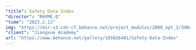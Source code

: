 ```yaml
---
"title": Safety Data Index
"director": "RHYME.Q"
"time": "2023.2.12"
img: "https://mir-s3-cdn-cf.behance.net/project_modules/2800_opt_1/3d0e35185826481.656a357ed3e39.png"
"client": "Jiangxue Academy"
url: "https://www.behance.net/gallery/185826481/Safety-Data-Index"
---
```

